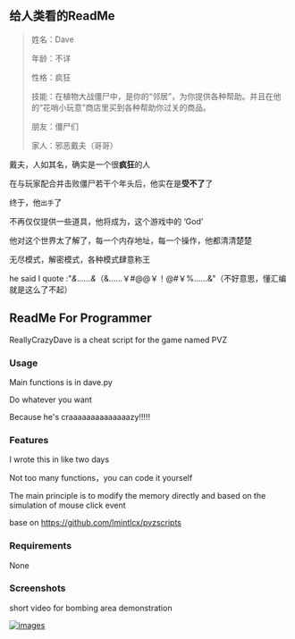 ## 给人类看的ReadMe

>  姓名：Dave
>
>  年龄：不详
>
>  性格：疯狂
>
>  技能：在植物大战僵尸中，是你的“邻居”，为你提供各种帮助。并且在他的“花哨小玩意”商店里买到各种帮助你过关的商品。
>
>  朋友：僵尸们
>
>  家人：邪恶戴夫（哥哥）

戴夫，人如其名，确实是一个很**疯狂**的人

在与玩家配合并击败僵尸若干个年头后，他实在是**受不了**了

终于，他`出手`了

不再仅仅提供一些道具，他将成为，这个游戏中的 ‘God’

他对这个世界太了解了，每一个内存地址，每一个操作，他都清清楚楚

无尽模式，解密模式，各种模式肆意称王

he said I quote :"*&……&*（&……￥#@@￥！@#￥%……&"（不好意思，懂汇编就是这么了不起）



## ReadMe For Programmer

ReallyCrazyDave is a cheat script for the game named PVZ



### Usage

Main functions is in dave.py 

Do whatever you want

Because he's craaaaaaaaaaaaaazy!!!!!

### Features

I wrote this in like two days

Not too many functions，you can code it yourself

The main principle is to modify the memory directly and based on the simulation of mouse click event

base on  https://github.com/lmintlcx/pvzscripts

### Requirements

 None

### Screenshots

short video for bombing area demonstration

[![images](https://i.ytimg.com/vi/QpMlSg6ZYVI/maxresdefault.jpg?sqp=-oaymwEZCNACELwBSFXyq4qpAwsIARUAAIhCGAFwAQ==&rs=AOn4CLANdDOgDnEtIIwD6K4v5Yq7XhXUrw)](https://www.youtube.com/watch?v=QpMlSg6ZYVI)




